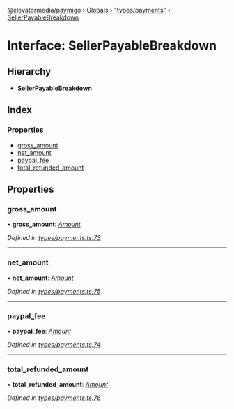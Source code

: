 [@elevatormedia/paymigo](../README.md) › [Globals](../globals.md) › ["types/payments"](../modules/_types_payments_.md) › [SellerPayableBreakdown](_types_payments_.sellerpayablebreakdown.md)

# Interface: SellerPayableBreakdown

## Hierarchy

-   **SellerPayableBreakdown**

## Index

### Properties

-   [gross_amount](_types_payments_.sellerpayablebreakdown.md#gross_amount)
-   [net_amount](_types_payments_.sellerpayablebreakdown.md#net_amount)
-   [paypal_fee](_types_payments_.sellerpayablebreakdown.md#paypal_fee)
-   [total_refunded_amount](_types_payments_.sellerpayablebreakdown.md#total_refunded_amount)

## Properties

### gross_amount

• **gross_amount**: _[Amount](_types_common_.amount.md)_

_Defined in [types/payments.ts:73](https://github.com/ELEVATORmedia/paymigo/blob/396f1ec/src/types/payments.ts#L73)_

---

### net_amount

• **net_amount**: _[Amount](_types_common_.amount.md)_

_Defined in [types/payments.ts:75](https://github.com/ELEVATORmedia/paymigo/blob/396f1ec/src/types/payments.ts#L75)_

---

### paypal_fee

• **paypal_fee**: _[Amount](_types_common_.amount.md)_

_Defined in [types/payments.ts:74](https://github.com/ELEVATORmedia/paymigo/blob/396f1ec/src/types/payments.ts#L74)_

---

### total_refunded_amount

• **total_refunded_amount**: _[Amount](_types_common_.amount.md)_

_Defined in [types/payments.ts:76](https://github.com/ELEVATORmedia/paymigo/blob/396f1ec/src/types/payments.ts#L76)_
